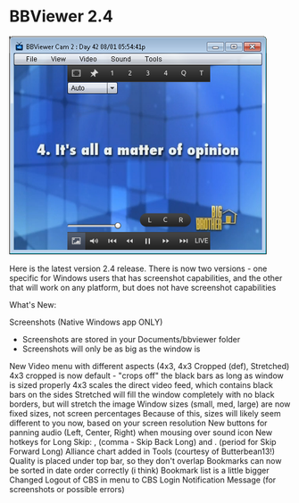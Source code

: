 BBViewer 2.4
============
![BBViewer 2.4](bbviewer.png)

Here is the latest version 2.4 release. There is now two versions - one specific for Windows users that has screenshot capabilities, and the other that will work on any platform, but does not have screenshot capabilities

What's New:

Screenshots (Native Windows app ONLY)
- Screenshots are stored in your Documents/bbviewer folder
- Screenshots will only be as big as the window is


New Video menu with different aspects (4x3, 4x3 Cropped (def), Stretched)
4x3 cropped is now default - "crops off" the black bars as long as window is sized properly
4x3 scales the direct video feed, which contains black bars on the sides
Stretched will fill the window completely with no black borders, but will stretch the image
Window sizes (small, med, large) are now fixed sizes, not screen percentages
Because of this, sizes will likely seem different to you now, based on your screen resolution
New buttons for panning audio (Left, Center, Right) when mousing over sound icon
New hotkeys for Long Skip: , (comma - Skip Back Long) and . (period for Skip Forward Long)
Alliance chart added in Tools (courtesy of Butterbean13!)
Quality is placed under top bar, so they don't overlap
Bookmarks can now be sorted in date order correctly (i think)
Bookmark list is a little bigger
Changed Logout of CBS in menu to CBS Login
Notification Message (for screenshots or possible errors)
